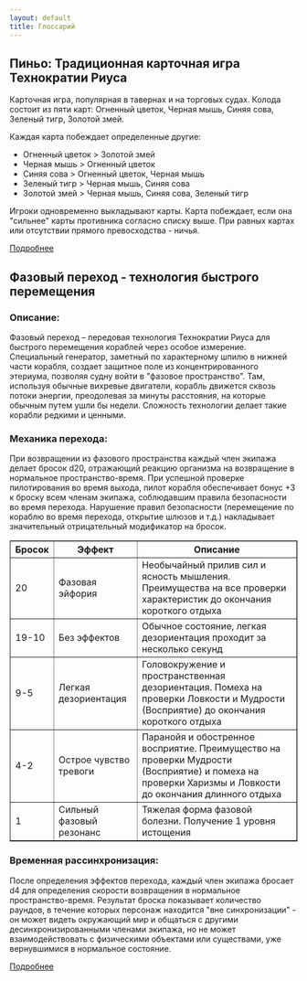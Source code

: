 ```yaml
---
layout: default
title: Глоссарий
---
```



## Пиньо: Традиционная карточная игра Технократии Риуса

Карточная игра, популярная в тавернах и на торговых судах. Колода состоит из пяти карт: Огненный цветок, Черная мышь, Синяя сова, Зеленый тигр, Золотой змей.

Каждая карта побеждает определенные другие:
- Огненный цветок > Золотой змей
- Черная мышь > Огненный цветок
- Синяя сова > Огненный цветок, Черная мышь
- Зеленый тигр > Черная мышь, Синяя сова
- Золотой змей > Черная мышь, Синяя сова, Зеленый тигр

Игроки одновременно выкладывают карты. Карта побеждает, если она "сильнее" карты противника согласно списку выше. При равных картах или отсутствии прямого превосходства - ничья.

[Подробнее](pinio.md)

## Фазовый переход - технология быстрого перемещения

### Описание:
Фазовый переход – передовая технология Технократии Риуса для быстрого перемещения кораблей через особое измерение. Специальный генератор, заметный по характерному шпилю в нижней части корабля, создает защитное поле из концентрированного этериума, позволяя судну войти в "фазовое пространство". Там, используя обычные вихревые двигатели, корабль движется сквозь потоки энергии, преодолевая за минуты расстояния, на которые обычным путем ушли бы недели. Сложность технологии делает такие корабли редкими и ценными.

### Механика перехода:
При возвращении из фазового пространства каждый член экипажа делает бросок d20, отражающий реакцию организма на возвращение в нормальное пространство-время. При успешной проверке пилотирования во время выхода, пилот корабля обеспечивает бонус +3 к броску всем членам экипажа, соблюдавшим правила безопасности во время перехода. Нарушение правил безопасности (перемещение по кораблю во время перехода, открытие шлюзов и т.д.) накладывает значительный отрицательный модификатор на бросок.

<table border="1" style="border-collapse: collapse; width: 100%;">
    <tr>
        <th>Бросок</th>
        <th>Эффект</th>
        <th>Описание</th>
    </tr>
    <tr>
        <td>20</td>
        <td>Фазовая эйфория</td>
        <td>Необычайный прилив сил и ясность мышления. Преимущества на все проверки характеристик до окончания короткого отдыха</td>
    </tr>
    <tr>
        <td>19-10</td>
        <td>Без эффектов</td>
        <td>Обычное состояние, легкая дезориентация проходит за несколько секунд</td>
    </tr>
    <tr>
        <td>9-5</td>
        <td>Легкая дезориентация</td>
        <td>Головокружение и пространственная дезориентация. Помеха на проверки Ловкости и Мудрости (Восприятие) до окончания короткого отдыха</td>
    </tr>
    <tr>
        <td>4-2</td>
        <td>Острое чувство тревоги</td>
        <td>Паранойя и обостренное восприятие. Преимущество на проверки Мудрости (Восприятие) и помеха на проверки Харизмы и Ловкости до окончания длинного отдыха</td>
    </tr>
    <tr>
        <td>1</td>
        <td>Сильный фазовый резонанс</td>
        <td>Тяжелая форма фазовой болезни. Получение 1 уровня истощения</td>
    </tr>
</table>

### Временная рассинхронизация:
После определения эффектов перехода, каждый член экипажа бросает d4 для определения скорости возвращения в нормальное пространство-время. Результат броска показывает количество раундов, в течение которых персонаж находится "вне синхронизации" - он может видеть окружающий мир и общаться с другими десинхронизированными членами экипажа, но не может взаимодействовать с физическими объектами или существами, уже вернувшимися в нормальное состояние.
    
[Подробнее](phase-transition.md)

